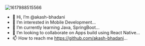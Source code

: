 
![1617988515566](https://user-images.githubusercontent.com/82175285/114217179-78201280-9985-11eb-85c3-f97c8bdb6e27.jpg)

- 👋 Hi, I’m @akash-bhadani
- 👀 I’m interested in Mobile Development...
- 🌱 I’m currently learning Java, SpringBoot...
- 💞️ I’m looking to collaborate on Apps build using React Native...
- 📫 How to reach me https://github.com/akash-bhadani...

<!---
akash-bhadani/akash-bhadani is a ✨ special ✨ repository because its `README.md` (this file) appears on your GitHub profile.
You can click the Preview link to take a look at your changes.
--->

